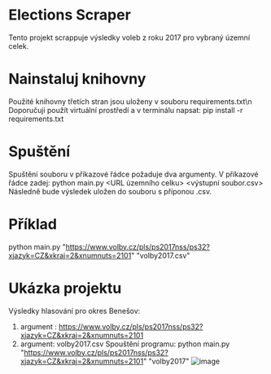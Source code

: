 


# Elections Scraper
Tento projekt scrappuje výsledky voleb z roku 2017 pro vybraný územní celek.

# Nainstaluj knihovny 
Použité knihovny třetích stran jsou uloženy v souboru requirements.txt\n
Doporučuji použít virtuální prostředí a v terminálu napsat:
pip install -r requirements.txt

# Spuštění
Spuštění souboru v příkazové řádce požaduje dva argumenty.
V příkazové řádce zadej: python main.py <URL územního celku> <výstupní soubor.csv>
Následně bude výsledek uložen do souboru s příponou .csv.

# Příklad
 python main.py "https://www.volby.cz/pls/ps2017nss/ps32?xjazyk=CZ&xkraj=2&xnumnuts=2101" "volby2017.csv"

 # Ukázka projektu
 Výsledky hlasování pro okres Benešov:
 1. argument : https://www.volby.cz/pls/ps2017nss/ps32?xjazyk=CZ&xkraj=2&xnumnuts=2101
 2. argument: volby2017.csv
Spouštění programu:  python main.py "https://www.volby.cz/pls/ps2017nss/ps32?xjazyk=CZ&xkraj=2&xnumnuts=2101" "volby2017"
![image](https://github.com/user-attachments/assets/bb09df68-ca47-47c4-a800-25e1be646cc5)



